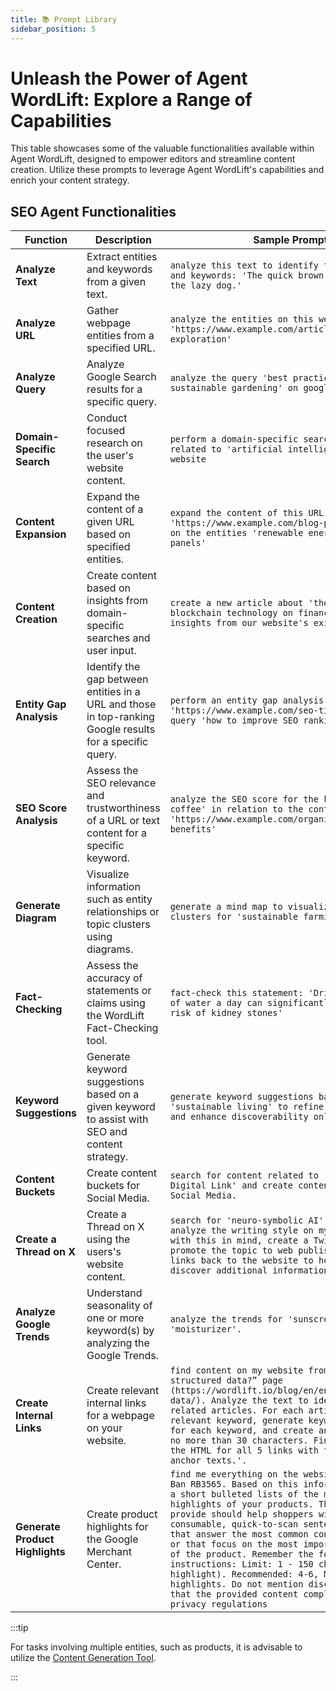 ```yaml
---
title: 📚 Prompt Library
sidebar_position: 5
---
```


# Unleash the Power of Agent WordLift: Explore a Range of Capabilities

This table showcases some of the valuable functionalities available within Agent WordLift, designed to empower editors and streamline content creation. Utilize these prompts to leverage Agent WordLift's capabilities and enrich your content strategy.

## SEO Agent Functionalities

| Function                   | Description                                                                                              | Sample Prompt                                                                                                                                                                                                                                                      |
|----------------------------|----------------------------------------------------------------------------------------------------------|--------------------------------------------------------------------------------------------------------------------------------------------------------------------------------------------------------------------------------------------------------------------|
| **Analyze Text**           | Extract entities and keywords from a given text.                                                         | `analyze this text to identify the main entities and keywords: 'The quick brown fox jumps over the lazy dog.' `                                                                                                                                                    |
| **Analyze URL**            | Gather webpage entities from a specified URL.                                                            | `analyze the entities on this webpage: 'https://www.example.com/article-about-space-exploration' `                                                                                                                                                                 |
| **Analyze Query**          | Analyze Google Search results for a specific query.                                                      | `analyze the query 'best practices for sustainable gardening' on google.co.uk `                                                                                                                                                                                    |
| **Domain-Specific Search** | Conduct focused research on the user's website content.                                                  | `perform a domain-specific search for articles related to 'artificial intelligence' on my website `                                                                                                                                                                |
| **Content Expansion**      | Expand the content of a given URL based on specified entities.                                           | `expand the content of this URL 'https://www.example.com/blog-post' by focusing on the entities 'renewable energy' and 'solar panels' `                                                                                                                            |
| **Content Creation**       | Create content based on insights from domain-specific searches and user input.                           | `create a new article about 'the impact of blockchain technology on finance' using insights from our website's existing content' `                                                                                                                                 |
| **Entity Gap Analysis**    | Identify the gap between entities in a URL and those in top-ranking Google results for a specific query. | `perform an entity gap analysis for 'https://www.example.com/seo-tips' against the query 'how to improve SEO rankings' `                                                                                                                                           |
| **SEO Score Analysis**     | Assess the SEO relevance and trustworthiness of a URL or text content for a specific keyword.            | `analyze the SEO score for the keyword 'organic coffee' in relation to the content on 'https://www.example.com/organic-coffee-benefits' `                                                                                                                          |
| **Generate Diagram**       | Visualize information such as entity relationships or topic clusters using diagrams.                     | `generate a mind map to visualize the topic clusters for 'sustainable farming practices' `                                                                                                                                                                         |
| **Fact-Checking**          | Assess the accuracy of statements or claims using the WordLift Fact-Checking tool.                       | `fact-check this statement: 'Drinking two liters of water a day can significantly reduce the risk of kidney stones' `                                                                                                                                              |
| **Keyword Suggestions**    | Generate keyword suggestions based on a given keyword to assist with SEO and content strategy.           | `generate keyword suggestions based on 'sustainable living' to refine content focus and enhance discoverability online' `                                                                                                                                          |
| **Content Buckets**        | Create content buckets for Social Media.                                                                 | `search for content related to 'GS1', 'GS1 Digital Link' and create content buckets from Social Media.`                                                                                                                                                            |
| **Create a Thread on X**   | Create a Thread on X using the users's website content.                                                  | `search for 'neuro-symbolic AI' and carefully analyze the writing style on my website and, with this in mind, create a Twitter thread to promote the topic to web publishers. Always add links back to the website to help users discover additional information.` |
| **Analyze Google Trends**  | Understand seasonality of one or more keyword(s) by analyzing the Google Trends.                         | `analyze the trends for 'sunscreen' and 'moisturizer'.`                                                                                                                                                                                                            |
| **Create Internal Links**  | Create relevant internal links for a webpage on your website.                         | `find content on my website from the “What is structured data?” page (https://wordlift.io/blog/en/entity/structured-data/). Analyze the text to identify up to 5 related articles. For each article, determine a relevant keyword, generate keyword suggestions for each keyword, and create an anchor text of no more than 30 characters. Finally, compile the HTML for all 5 links with their respective anchor texts.'.`                                                                                                                                                                                                            |
| **Generate Product Highlights**  | Create product highlights for the Google Merchant Center.                         | `find me everything on the website on the Ray-Ban RB3565. Based on this information write me a short bulleted lists of the most relevant highlights of your products. The highlights you provide should help shoppers with easily consumable, quick-to-scan sentence fragments that answer the most common consumer questions or that focus on the most important attributes of the product. Remember the following instructions: Limit: 1 - 150 characters (per highlight). Recommended: 4-6, Minimum 2 highlights. Do not mention discounts. Ensure that the provided content complies with data privacy regulations`                                                                                                                                                                                                            |


:::tip

For tasks involving multiple entities, such as products, it is advisable to utilize the [Content Generation Tool](/content-generation/).

:::
